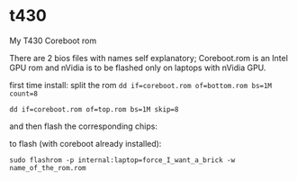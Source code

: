 # t430
 My T430 Coreboot rom

There are 2 bios files with names self explanatory;
Coreboot.rom is an Intel GPU rom and nVidia is to be flashed only on laptops with nVidia GPU.

first time install:
split the rom
` dd if=coreboot.rom of=bottom.rom bs=1M count=8 `

` dd if=coreboot.rom of=top.rom bs=1M skip=8 `

and then flash the corresponding chips:



to flash (with coreboot already installed):

`sudo flashrom -p internal:laptop=force_I_want_a_brick -w name_of_the_rom.rom `
